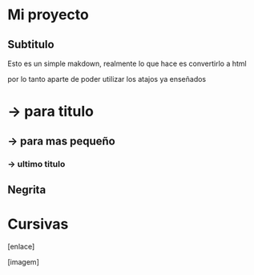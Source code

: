 # Mi proyecto

## Subtitulo

Esto es un simple makdown, realmente lo que hace es convertirlo a html

por lo tanto aparte de poder utilizar los atajos ya enseñados

#  -> para titulo
## -> para mas pequeño
### -> ultimo titulo

## Negrita ##

# Cursivas #
[enlace]

[imagem]